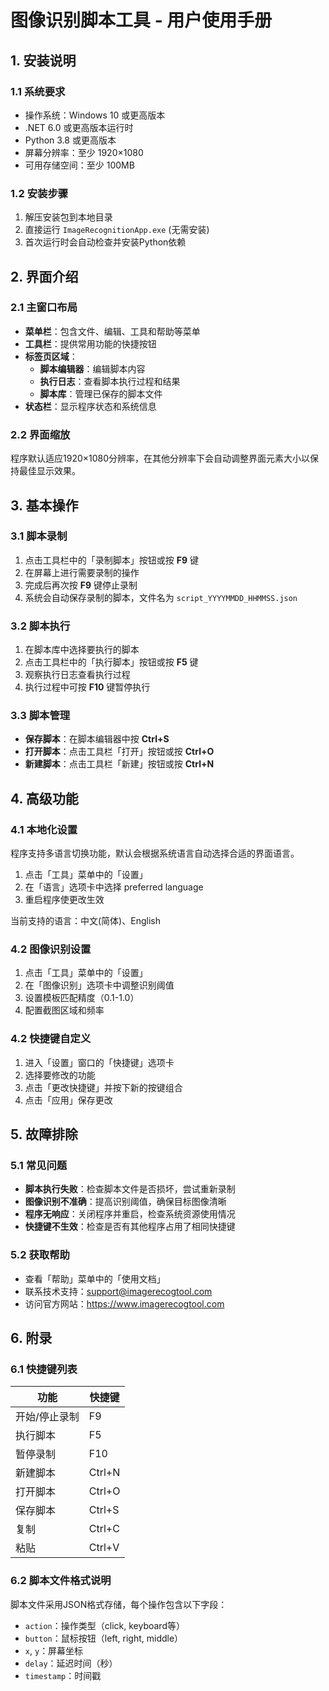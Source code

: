 # 图像识别脚本工具 - 用户使用手册

## 1. 安装说明

### 1.1 系统要求
- 操作系统：Windows 10 或更高版本
- .NET 6.0 或更高版本运行时
- Python 3.8 或更高版本
- 屏幕分辨率：至少 1920×1080
- 可用存储空间：至少 100MB

### 1.2 安装步骤
1. 解压安装包到本地目录
2. 直接运行 `ImageRecognitionApp.exe` (无需安装)
3. 首次运行时会自动检查并安装Python依赖

## 2. 界面介绍

### 2.1 主窗口布局
- **菜单栏**：包含文件、编辑、工具和帮助等菜单
- **工具栏**：提供常用功能的快捷按钮
- **标签页区域**：
  - **脚本编辑器**：编辑脚本内容
  - **执行日志**：查看脚本执行过程和结果
  - **脚本库**：管理已保存的脚本文件
- **状态栏**：显示程序状态和系统信息

### 2.2 界面缩放
程序默认适应1920×1080分辨率，在其他分辨率下会自动调整界面元素大小以保持最佳显示效果。

## 3. 基本操作

### 3.1 脚本录制
1. 点击工具栏中的「录制脚本」按钮或按 **F9** 键
2. 在屏幕上进行需要录制的操作
3. 完成后再次按 **F9** 键停止录制
4. 系统会自动保存录制的脚本，文件名为 `script_YYYYMMDD_HHMMSS.json`

### 3.2 脚本执行
1. 在脚本库中选择要执行的脚本
2. 点击工具栏中的「执行脚本」按钮或按 **F5** 键
3. 观察执行日志查看执行过程
4. 执行过程中可按 **F10** 键暂停执行

### 3.3 脚本管理
- **保存脚本**：在脚本编辑器中按 **Ctrl+S**
- **打开脚本**：点击工具栏「打开」按钮或按 **Ctrl+O**
- **新建脚本**：点击工具栏「新建」按钮或按 **Ctrl+N**

## 4. 高级功能

### 4.1 本地化设置
程序支持多语言切换功能，默认会根据系统语言自动选择合适的界面语言。

1. 点击「工具」菜单中的「设置」
2. 在「语言」选项卡中选择 preferred language
3. 重启程序使更改生效

当前支持的语言：中文(简体)、English

### 4.2 图像识别设置
1. 点击「工具」菜单中的「设置」
2. 在「图像识别」选项卡中调整识别阈值
3. 设置模板匹配精度（0.1-1.0）
4. 配置截图区域和频率

### 4.2 快捷键自定义
1. 进入「设置」窗口的「快捷键」选项卡
2. 选择要修改的功能
3. 点击「更改快捷键」并按下新的按键组合
4. 点击「应用」保存更改

## 5. 故障排除

### 5.1 常见问题
- **脚本执行失败**：检查脚本文件是否损坏，尝试重新录制
- **图像识别不准确**：提高识别阈值，确保目标图像清晰
- **程序无响应**：关闭程序并重启，检查系统资源使用情况
- **快捷键不生效**：检查是否有其他程序占用了相同快捷键

### 5.2 获取帮助
- 查看「帮助」菜单中的「使用文档」
- 联系技术支持：support@imagerecogtool.com
- 访问官方网站：https://www.imagerecogtool.com

## 6. 附录

### 6.1 快捷键列表
| 功能 | 快捷键 |
|------|--------|
| 开始/停止录制 | F9 |
| 执行脚本 | F5 |
| 暂停录制 | F10 |
| 新建脚本 | Ctrl+N |
| 打开脚本 | Ctrl+O |
| 保存脚本 | Ctrl+S |
| 复制 | Ctrl+C |
| 粘贴 | Ctrl+V |

### 6.2 脚本文件格式说明
脚本文件采用JSON格式存储，每个操作包含以下字段：
- `action`：操作类型（click, keyboard等）
- `button`：鼠标按钮（left, right, middle）
- `x`, `y`：屏幕坐标
- `delay`：延迟时间（秒）
- `timestamp`：时间戳